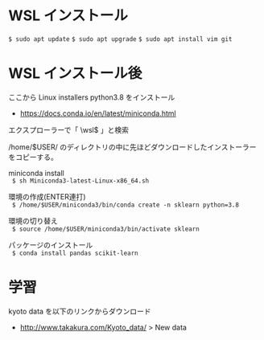 # WSL インストール

```$ sudo apt update```
```$ sudo apt upgrade```
```$ sudo apt install vim git```



# WSL インストール後

ここから Linux installers python3.8 をインストール  
- https://docs.conda.io/en/latest/miniconda.html  


エクスプローラーで「 \\wsl$ 」と検索  
  
/home/$USER/ のディレクトリの中に先ほどダウンロードしたインストーラーをコピーする。  
  
miniconda install  
```  $ sh Miniconda3-latest-Linux-x86_64.sh  ```
  
環境の作成(ENTER連打)  
```  $ /home/$USER/miniconda3/bin/conda create -n sklearn python=3.8  ```
 
環境の切り替え  
```  $ source /home/$USER/miniconda3/bin/activate sklearn  ```

パッケージのインストール  
```  $ conda install pandas scikit-learn  ```


# 学習

kyoto data を以下のリンクからダウンロード  
- http://www.takakura.com/Kyoto_data/ > New data